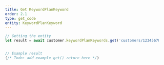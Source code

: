 ```yaml
---
title: Get KeywordPlanKeyword
order: 2.1
type: get_code
entity: KeywordPlanKeyword
---
```


```javascript
// Getting the entity
let result = await customer.keywordPlanKeywords.get('customers/1234567890/keywordPlanKeywords/123123123')
```

```javascript

// Example result
(/* Todo: add example get() return here */)

```
